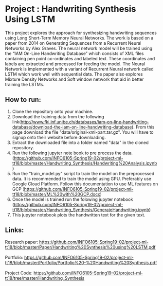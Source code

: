 # Project : Handwriting Synthesis Using LSTM

This project explores the approach for synthesizing handwriting sequences using Long Short-Term Memory Neural Networks. The work is based on a paper from 2014 on Generating Sequences from a Recurrent Neural Networks by Alex Graves. The neural network model will be trained using the “IAM On-Line Handwriting Database” which consists of XML files containing pen point co-ordinates and labeled text. These coordinates and labels are extracted and processed for feeding the model. The Neural Network is implemented with a variant of Recurrent Neural network called LSTM which work well with sequential data. The paper also explores Mixture Density Networks and Soft window network that aid in better training the LSTMs.

## How to run:
1. Clone the repository onto your machine.
2. Download the training data from the following link(http://www.fki.inf.unibe.ch/databases/iam-on-line-handwriting-database/download-the-iam-on-line-handwriting-database). From this page download the file "data/original-xml-part.tar.gz". You will have to signup onto their website before downloading.
3. Extract the downloaded file into a folder named "data" in the cloned repository.
4. Run the following jupyter note book to pre process the data.  (https://github.com/INFO6105-Spring19-02/project-ml-tt18/blob/master/Handwriting_Synthesis/Handwriting%20Analysis.ipynb)
5. Run the "train_model.py" script to train the model on the preprocessed data. It is recommended to train the model using GPU. Preferably use Google Cloud Platform. Follow this documentation to use ML features on GCP (https://github.com/INFO6105-Spring19-02/project-ml-tt18/blob/master/ML%20with%20GCP.docx)
6. Once the model is trained run the folowing jupyter notebook (https://github.com/INFO6105-Spring19-02/project-ml-tt18/blob/master/Handwriting_Synthesis/GenerateHandwriting.ipynb)
7. This jupyter notebook plots the handwritten text for the given text.

## Links:
Research paper: https://github.com/INFO6105-Spring19-02/project-ml-tt18/blob/master/Paper/Handwriting%20Synthesis%20using%20LSTM.pdf </br></br>
Portfolio: https://github.com/INFO6105-Spring19-02/project-ml-tt18/blob/master/Portfolio/Portfolio%20-%20Handwriting%20Synthesis.pdf </br></br>
Project Code: https://github.com/INFO6105-Spring19-02/project-ml-tt18/tree/master/Handwriting_Synthesis </br>
